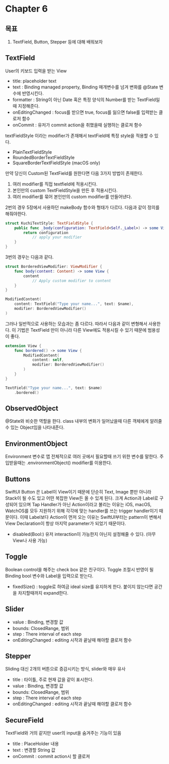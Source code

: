 # Chapter 6

## 목표
1. TextField, Button, Stepper 등에 대해 배워보자

## TextField
User의 키보드 입력을 받는 View
- title: placeholder text
- text : Binding<String> managed property, Binding 매개변수를 넘겨 변화를 @State 변수에 반영시킨다.
- formatter : String이 아닌 Date 혹은 특정 양식의 Number를 받는 TextField일때 지정해준다.
- onEditingChanged : focus를 받으면 true, focus를 잃으면 false를 입력받는 클로저 함수
- onCommit : 유저가 commit action을 취했을때 실행하는 클로져 함수

textFieldStyle 이라는 modifier가 존재해서 textField에 특정 style을 적용할 수 있다.
- PlainTextFieldStyle
- RoundedBorderTextFieldStyle
- SquareBorderTextFieldStyle (macOS only)

만약 당신이 Custom된 TextField를 원한다면 다음 3가지 방법이 존재한다.
1. 여러 modifier를 직접 textfield에 적용시킨다.
2. 본인만의 custom TextFieldStyle을 만든 후 적용시킨다.
3. 여러 modifier를 묶어 본인만의 custom modifier를 만들어낸다.

2번의 경우 5장에서 사용하던 makeBody 함수와 형태가 다르다.
다음과 같이 정의를 해줘야한다.
```swift
struct KuchiTextStyle: TextFieldStyle {
    public func _body(configuration: TextField<Self._Label>) -> some View {
        return configuration
            // apply your modifier
    }
}
```

3번의 경우는 다음과 같다.
```swift
struct BorderedViewModifier: ViewModifier {
    func body(content: Content) -> some View {
        content
            // Apply custom modifier to content
    }
}

ModifiedContent(
    content: TextField("Type your name...", text: $name),
    modifier: BorderedViewModifier()
)
```

그러나 일반적으로 사용하는 모습과는 좀 다르다. 따라서 다음과 같이 변형해서 사용한다. 이 기법은 TextField 만이 아니라 다른 View에도 적용시킬 수 있기 때문에 범용성이 좋다.
```swift
extension View {
    func bordered() -> some View {
        ModifiedContent(
            content: self,
            modifier: BorderedViewModifier()
        )
    }
}

TextField("Type your name...", text: $name)
    .bordered()
```


## ObservedObject
@State와 비슷한 역할을 한다. class 내부의 변화가 일어났을때 다른 객체에게 알려줄 수 있는 Object임을 나타내준다.

## EnvironmentObject
Environment 변수로 앱 전체적으로 여러 곳에서 필요할때 쓰기 위한 변수를 말한다.
주입받을때는 .environmentObject() modifier를 이용한다.

## Buttons
SwiftUI Button 은 Label이 View이기 때문에 단순히 Text, Image 뿐만 아니라 Stack이 될 수도 있고 어떤 복잡한 View든 올 수 있게 된다.
크게 Action과 Label로 구성되어 있으며 Tap Handler가 아닌 Action이라고 불리는 이유는 iOS, macOS, WatchOS를 모두 지원하기 위해 각각에 맞는 handler를 쓰는 trigger handler이기 때문이다.
이때 Label보다 Action이 먼저 오는 이유는 SwiftUI부터는 pattern이 변해서 View Declaration이 항상 마지막 parameter가 되었기 때문이다.

- disabled(Bool:) 유저 interaction이 가능한지 아닌지 설정해줄 수 있다. (아무 View나 사용 가능)

## Toggle
Boolean control을 해주는 check box 같은 친구이다.
Toggle 조절시 반영이 될 Binding bool 변수와 Label을 입력으로 받는다.

- fixedSize() : toggle로 하여금 ideal size를 유지하게 한다. 붙이지 않는다면 공간을 차지할때까지 expand한다.

## Slider
- value : Binding<V>, 변경할 값
- bounds: ClosedRange<V>, 범위
- step : There interval of each step
- onEditingChanged : editing 시작과 끝날때 해야할 클로저 함수

## Stepper
Sliding 대신 2개의 버튼으로 증감시키는 방식, slider와 매우 유사
- title : 타이틀, 주로 현재 값을 같이 표시한다.
- value : Binding<V>, 변경할 값
- bounds: ClosedRange<V>, 범위
- step : There interval of each step
- onEditingChanged : editing 시작과 끝날때 해야할 클로저 함수

## SecureField
TextField와 거의 같지만 user의 input을 숨겨주는 기능이 있음
- title : PlaceHolder 내용
- text : 변경할 String 값
- onCommit : commit action시 할 클로져

